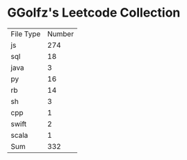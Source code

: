# GGolfz's Leetcode Collection

<table><tr><td>File Type</td><td>Number</td></tr><tr><td>js</td><td>274</td></tr><tr><td>sql</td><td>18</td></tr><tr><td>java</td><td>3</td></tr><tr><td>py</td><td>16</td></tr><tr><td>rb</td><td>14</td></tr><tr><td>sh</td><td>3</td></tr><tr><td>cpp</td><td>1</td></tr><tr><td>swift</td><td>2</td></tr><tr><td>scala</td><td>1</td></tr><tr><td>Sum</td><td>332</td></tr></table>